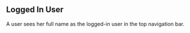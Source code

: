 Logged In User
--------------

A user sees her full name as the logged-in user in the top navigation bar.
 
  